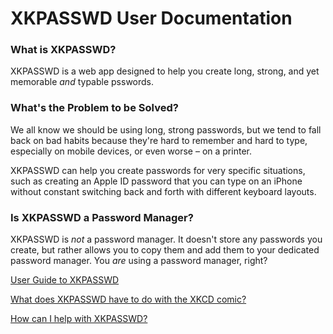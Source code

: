 # XKPASSWD User Documentation

### What is XKPASSWD?

XKPASSWD is a web app designed to help you create long, strong, and yet memorable _and_ typable psswords.

### What's the Problem to be Solved?

We all know we should be using long, strong passwords, but we tend to fall back on bad habits because they're hard to remember and hard to type, especially on mobile devices, or even worse – on a printer.

XKPASSWD can help you create passwords for very specific situations, such as creating an Apple ID password that you can type on an iPhone without constant switching back and forth with different keyboard layouts.

### Is XKPASSWD a Password Manager?

XKPASSWD is _not_ a password manager. It doesn't store any passwords you create, but rather allows you to copy them and add them to your dedicated password manager. You _are_ using a password manager, right?

[User Guide to XKPASSWD](user-guide.md)

[What does XKPASSWD have to do with the XKCD comic?](xkcd-comic.md)

[How can I help with XKPASSWD?](help-xkpasswd.md)
